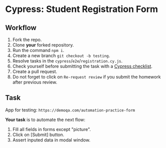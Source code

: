 # Cypress: Student Registration Form

## Workflow

1. Fork the repo.
1. Clone **your** forked repository.
1. Run the command `npm i`.
1. Create a new branch `git checkout -b testing`.
1. Resolve tasks in the `cypress`/`e2e`/`registration.cy.js`.
1. Check yourself before submitting the task with a [Cypress checklist](https://mate-academy.github.io/qa-program/checklists/cypress.html).
1. Create a pull request.
1. Do not forget to click on `Re-request review` if you submit the homework after previous review.

## Task

App for testing: `https://demoqa.com/automation-practice-form`

**Your task** is to automate the next flow:

1. Fill all fields in forms except "picture".
1. Click on [Submit] button.
1. Assert inputed data in modal window.

